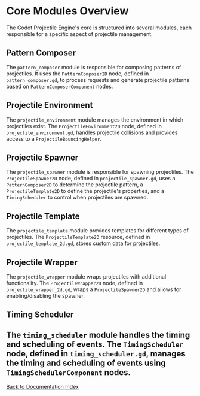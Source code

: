 # Core Modules Overview
The Godot Projectile Engine's core is structured into several modules, each responsible for a specific aspect of projectile management.
## Pattern Composer
The `pattern_composer` module is responsible for composing patterns of projectiles. It uses the `PatternComposer2D` node, defined in `pattern_composer.gd`, to process requests and generate projectile patterns based on `PatternComposerComponent` nodes.
## Projectile Environment
The `projectile_environment` module manages the environment in which projectiles exist. The `ProjectileEnvironment2D` node, defined in `projectile_environment.gd`, handles projectile collisions and provides access to a `ProjectileBouncingHelper`.
## Projectile Spawner
The `projectile_spawner` module is responsible for spawning projectiles. The `ProjectileSpawner2D` node, defined in `projectile_spawner.gd`, uses a `PatternComposer2D` to determine the projectile pattern, a `ProjectileTemplate2D` to define the projectile's properties, and a `TimingScheduler` to control when projectiles are spawned.
## Projectile Template
The `projectile_template` module provides templates for different types of projectiles. The `ProjectileTemplate2D` resource, defined in `projectile_template_2d.gd`, stores custom data for projectiles.
## Projectile Wrapper
The `projectile_wrapper` module wraps projectiles with additional functionality. The `ProjectileWrapper2D` node, defined in `projectile_wrapper_2d.gd`, wraps a `ProjectileSpawner2D` and allows for enabling/disabling the spawner.
## Timing Scheduler
The `timing_scheduler` module handles the timing and scheduling of events. The `TimingScheduler` node, defined in `timing_scheduler.gd`, manages the timing and scheduling of events using `TimingSchedulerComponent` nodes.
---
[Back to Documentation Index](_sidebar.md)
